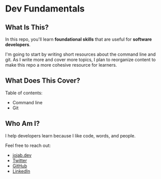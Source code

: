 # Dev Fundamentals

## What Is This?

In this repo, you'll learn **foundational skills** that are useful for **software developers**.

I'm going to start by writing short resources about the command line and git. As I write more and cover more topics, I plan to reorganize content to make this repo a more cohesive resource for learners.

## What Does This Cover?

Table of contents:
- Command line
- Git

## Who Am I?

I help developers learn because I like code, words, and people.

Feel free to reach out:
- [jojab.dev](https://jojab.dev)
- [Twitter](https://twitter.com/Jo_Jablonski)
- [GitHub](https://github.com/jablonskidev)
- [LinkedIn](https://www.linkedin.com/in/joanna-jablonski-14b9a7140/)
